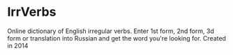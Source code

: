 # IrrVerbs
Online dictionary of English irregular verbs. Enter 1st form, 2nd form, 3d form or translation into Russian and get the word you're looking for.
Created in 2014
